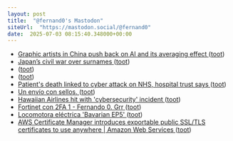 ```yaml
---
layout: post
title:  "@fernand0's Mastodon"
siteUrl:  "https://mastodon.social/@fernand0"
date:  2025-07-03 08:15:40.348000+00:00
---
```

*  [Graphic artists in China push back on AI and its averaging effect ](https://www.theverge.com/ai-artificial-intelligence/688645/graphic-artists-china-a) ([toot](https://mastodon.social/@fernand0/114788305492035379))
*  [Japan’s civil war over surnames ](https://www.economist.com/asia/2025/06/26/japans-civil-war-over-surname) ([toot](https://mastodon.social/@fernand0/114786628342495648))
*  [ ](https://mastodon.social/users/fernand0/statuses/114785658969421592/activity) ([toot](https://mastodon.social/users/fernand0/statuses/114785658969421592/activity))
*  [ ](https://mastodon.eus/@luistxo) ([toot](https://mastodon.social/@fernand0/114785019106344951))
*  [Patient's death linked to cyber attack on NHS, hospital trust says ](https://news.sky.com/story/patient-death-linked-to-cyber-attack-on-nhs-hospital-trust-says-1338848) ([toot](https://mastodon.social/@fernand0/114784727593939496))
*  [Un envío con sellos. ](https://avecesunafoto.wordpress.com/2025/07/02/un-envio-con-sellos) ([toot](https://mastodon.social/@fernand0/114784583450947131))
*  [Hawaiian Airlines hit with 'cybersecurity' incident ](https://eu.usatoday.com/story/travel/news/2025/06/26/hawaiian-airlines-reports-cybersecurity-event/84376414007) ([toot](https://mastodon.social/@fernand0/114784555686133990))
*  [Fortinet con 2FA 1 - Fernando 0. Grr ](https://mastodon.social/@fernand0/114784418472831361) ([toot](https://mastodon.social/@fernand0/114784418472831361))
*  [Locomotora eléctrica 'Bavarian EP5' ](https://www.flickr.com/photos/fernand0/54616876861) ([toot](https://mastodon.social/@fernand0/114784405853480917))
*  [AWS Certificate Manager introduces exportable public SSL/TLS certificates to use anywhere \| Amazon Web Services ](https://aws.amazon.com/blogs/aws/aws-certificate-manager-introduces-exportable-public-ssl-tls-certificates-to-use-anywhere) ([toot](https://mastodon.social/@fernand0/114784320184891036))
